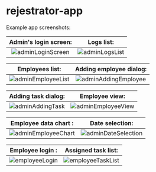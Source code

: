 # rejestrator-app
Example app screenshots:

Admin's login screen:         |  Logs list:
:-------------------------:|:-------------------------:
![adminLoginScreen](https://user-images.githubusercontent.com/61454002/114319111-57d08f00-9b10-11eb-92e0-683832d8bcc0.png)  |  ![adminLogsList](https://user-images.githubusercontent.com/61454002/114319315-3c19b880-9b11-11eb-9b5c-95420cffa03f.png)

Employees list:     |  Adding employee dialog:
:-------------------------:|:-------------------------:
![adminEmployeeList](https://user-images.githubusercontent.com/61454002/114319502-2062e200-9b12-11eb-98d4-950afbcd2fe1.png)  |  ![adminAddingEmployee](https://user-images.githubusercontent.com/61454002/114319632-8d767780-9b12-11eb-819d-6fcdea79c19f.png)

Adding task dialog:  |  Employee view:
:-------------------------:|:-------------------------:
![adminAddingTask](https://user-images.githubusercontent.com/61454002/114319833-771ceb80-9b13-11eb-8be5-a486820d0bca.png) |  ![adminEmployeeView](https://user-images.githubusercontent.com/61454002/114319719-ef36e180-9b12-11eb-8226-32340ad8c077.png) 


Employee data chart :  |  Date selection:
:-------------------------:|:-------------------------:
![adminEmployeeChart](https://user-images.githubusercontent.com/61454002/114320058-7c2e6a80-9b14-11eb-9c31-160815334d7e.png) |  ![adminDateSelection](https://user-images.githubusercontent.com/61454002/114320253-653c4800-9b15-11eb-8e9f-ca6d0698ed39.png)

Employee login :  |  Assigned task  list:
:-------------------------:|:-------------------------:
![employeeLogin](https://user-images.githubusercontent.com/61454002/114320401-180ca600-9b16-11eb-8618-41db9b73b32a.png) |  ![employeeTaskList](https://user-images.githubusercontent.com/61454002/114320443-41c5cd00-9b16-11eb-8fba-e3151f498cf7.png)
